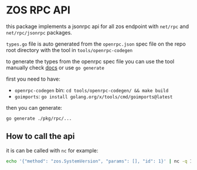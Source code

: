 # ZOS RPC API

this package implements a jsonrpc api for all zos endpoint with `net/rpc` and `net/rpc/jsonrpc` packages.

`types.go` file is auto generated from the `openrpc.json` spec file on the repo root directory with the tool in `tools/openrpc-codegen`

to generate the types from the openrpc spec file you can use the tool manually check [docs](./../../tools/openrpc-codegen/readme.md) or use `go generate`

first you need to have:

- `openrpc-codegen` bin: `cd tools/openrpc-codegen/ && make build`
- `goimports`: `go install golang.org/x/tools/cmd/goimports@latest`

then you can generate:

`go generate ./pkg/rpc/...`

## How to call the api

it is can be called with `nc` for example:

```bash
echo '{"method": "zos.SystemVersion", "params": [], "id": 1}' | nc -q 1 <node-ip> 3000
```
